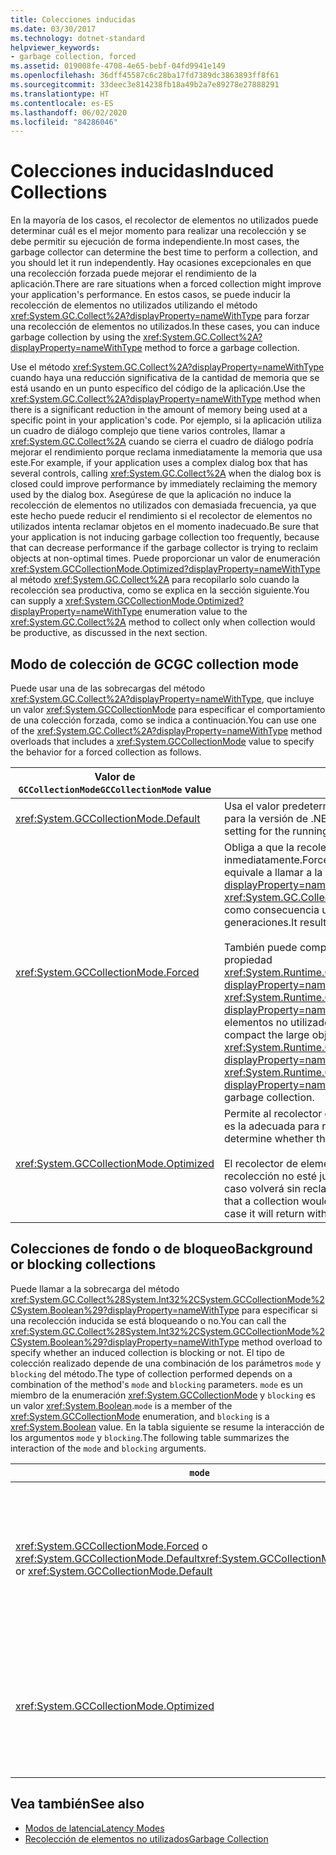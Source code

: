 ```yaml
---
title: Colecciones inducidas
ms.date: 03/30/2017
ms.technology: dotnet-standard
helpviewer_keywords:
- garbage collection, forced
ms.assetid: 019008fe-4708-4e65-bebf-04fd9941e149
ms.openlocfilehash: 36dff45587c6c28ba17fd7389dc3863893ff8f61
ms.sourcegitcommit: 33deec3e814238fb18a49b2a7e89278e27888291
ms.translationtype: HT
ms.contentlocale: es-ES
ms.lasthandoff: 06/02/2020
ms.locfileid: "84286046"
---
```

# <a name="induced-collections"></a><span data-ttu-id="b49e8-102">Colecciones inducidas</span><span class="sxs-lookup"><span data-stu-id="b49e8-102">Induced Collections</span></span>
<span data-ttu-id="b49e8-103">En la mayoría de los casos, el recolector de elementos no utilizados puede determinar cuál es el mejor momento para realizar una recolección y se debe permitir su ejecución de forma independiente.</span><span class="sxs-lookup"><span data-stu-id="b49e8-103">In most cases, the garbage collector can determine the best time to perform a collection, and you should let it run independently.</span></span> <span data-ttu-id="b49e8-104">Hay ocasiones excepcionales en que una recolección forzada puede mejorar el rendimiento de la aplicación.</span><span class="sxs-lookup"><span data-stu-id="b49e8-104">There are rare situations when a forced collection might improve your application's performance.</span></span> <span data-ttu-id="b49e8-105">En estos casos, se puede inducir la recolección de elementos no utilizados utilizando el método <xref:System.GC.Collect%2A?displayProperty=nameWithType> para forzar una recolección de elementos no utilizados.</span><span class="sxs-lookup"><span data-stu-id="b49e8-105">In these cases, you can induce garbage collection by using the <xref:System.GC.Collect%2A?displayProperty=nameWithType> method to force a garbage collection.</span></span>  
  
 <span data-ttu-id="b49e8-106">Use el método <xref:System.GC.Collect%2A?displayProperty=nameWithType> cuando haya una reducción significativa de la cantidad de memoria que se está usando en un punto específico del código de la aplicación.</span><span class="sxs-lookup"><span data-stu-id="b49e8-106">Use the <xref:System.GC.Collect%2A?displayProperty=nameWithType> method when there is a significant reduction in the amount of memory being used at a specific point in your application's code.</span></span> <span data-ttu-id="b49e8-107">Por ejemplo, si la aplicación utiliza un cuadro de diálogo complejo que tiene varios controles, llamar a <xref:System.GC.Collect%2A> cuando se cierra el cuadro de diálogo podría mejorar el rendimiento porque reclama inmediatamente la memoria que usa este.</span><span class="sxs-lookup"><span data-stu-id="b49e8-107">For example, if your application uses a complex dialog box that has several controls, calling <xref:System.GC.Collect%2A> when the dialog box is closed could improve performance by immediately reclaiming the memory used by the dialog box.</span></span> <span data-ttu-id="b49e8-108">Asegúrese de que la aplicación no induce la recolección de elementos no utilizados con demasiada frecuencia, ya que este hecho puede reducir el rendimiento si el recolector de elementos no utilizados intenta reclamar objetos en el momento inadecuado.</span><span class="sxs-lookup"><span data-stu-id="b49e8-108">Be sure that your application is not inducing garbage collection too frequently, because that can decrease performance if the garbage collector is trying to reclaim objects at non-optimal times.</span></span> <span data-ttu-id="b49e8-109">Puede proporcionar un valor de enumeración <xref:System.GCCollectionMode.Optimized?displayProperty=nameWithType> al método <xref:System.GC.Collect%2A> para recopilarlo solo cuando la recolección sea productiva, como se explica en la sección siguiente.</span><span class="sxs-lookup"><span data-stu-id="b49e8-109">You can supply a <xref:System.GCCollectionMode.Optimized?displayProperty=nameWithType> enumeration value to the <xref:System.GC.Collect%2A> method to collect only when collection would be productive, as discussed in the next section.</span></span>  
  
## <a name="gc-collection-mode"></a><span data-ttu-id="b49e8-110">Modo de colección de GC</span><span class="sxs-lookup"><span data-stu-id="b49e8-110">GC collection mode</span></span>  
 <span data-ttu-id="b49e8-111">Puede usar una de las sobrecargas del método <xref:System.GC.Collect%2A?displayProperty=nameWithType>, que incluye un valor <xref:System.GCCollectionMode> para especificar el comportamiento de una colección forzada, como se indica a continuación.</span><span class="sxs-lookup"><span data-stu-id="b49e8-111">You can use one of the <xref:System.GC.Collect%2A?displayProperty=nameWithType> method overloads that includes a <xref:System.GCCollectionMode> value to specify the behavior for a forced collection as follows.</span></span>  
  
|<span data-ttu-id="b49e8-112">Valor de `GCCollectionMode`</span><span class="sxs-lookup"><span data-stu-id="b49e8-112">`GCCollectionMode` value</span></span>|<span data-ttu-id="b49e8-113">Description</span><span class="sxs-lookup"><span data-stu-id="b49e8-113">Description</span></span>|  
|------------------------------|-----------------|  
|<xref:System.GCCollectionMode.Default>|<span data-ttu-id="b49e8-114">Usa el valor predeterminado de la recolección de elementos no utilizados para la versión de .NET en ejecución.</span><span class="sxs-lookup"><span data-stu-id="b49e8-114">Uses the default garbage collection setting for the running version of .NET.</span></span>|  
|<xref:System.GCCollectionMode.Forced>|<span data-ttu-id="b49e8-115">Obliga a que la recolección de elementos no utilizados se produzca inmediatamente.</span><span class="sxs-lookup"><span data-stu-id="b49e8-115">Forces garbage collection to occur immediately.</span></span> <span data-ttu-id="b49e8-116">Esto equivale a llamar a la sobrecarga <xref:System.GC.Collect?displayProperty=nameWithType>.</span><span class="sxs-lookup"><span data-stu-id="b49e8-116">This is equivalent to calling the <xref:System.GC.Collect?displayProperty=nameWithType> overload.</span></span> <span data-ttu-id="b49e8-117">Tiene como consecuencia una recolección completa de bloqueo de todas las generaciones.</span><span class="sxs-lookup"><span data-stu-id="b49e8-117">It results in a full blocking collection of all generations.</span></span><br /><br /> <span data-ttu-id="b49e8-118">También puede compactar el montón de objetos grandes si establece la propiedad <xref:System.Runtime.GCSettings.LargeObjectHeapCompactionMode%2A?displayProperty=nameWithType> en <xref:System.Runtime.GCLargeObjectHeapCompactionMode.CompactOnce?displayProperty=nameWithType> antes de forzar una recolección de elementos no utilizados de bloqueo completa inmediata.</span><span class="sxs-lookup"><span data-stu-id="b49e8-118">You can also compact the large object heap by setting the <xref:System.Runtime.GCSettings.LargeObjectHeapCompactionMode%2A?displayProperty=nameWithType> property to <xref:System.Runtime.GCLargeObjectHeapCompactionMode.CompactOnce?displayProperty=nameWithType> before forcing an immediate full blocking garbage collection.</span></span>|  
|<xref:System.GCCollectionMode.Optimized>|<span data-ttu-id="b49e8-119">Permite al recolector de elementos no utilizados determinar si la hora actual es la adecuada para reclamar objetos.</span><span class="sxs-lookup"><span data-stu-id="b49e8-119">Enables the garbage collector to determine whether the current time is optimal to reclaim objects.</span></span><br /><br /> <span data-ttu-id="b49e8-120">El recolector de elementos no utilizados puede determinar que una recolección no esté justificada por su insuficiente productividad, en cuyo caso volverá sin reclamar objetos.</span><span class="sxs-lookup"><span data-stu-id="b49e8-120">The garbage collector could determine that a collection would not be productive enough to be justified, in which case it will return without reclaiming objects.</span></span>|  
  
## <a name="background-or-blocking-collections"></a><span data-ttu-id="b49e8-121">Colecciones de fondo o de bloqueo</span><span class="sxs-lookup"><span data-stu-id="b49e8-121">Background or blocking collections</span></span>  
 <span data-ttu-id="b49e8-122">Puede llamar a la sobrecarga del método <xref:System.GC.Collect%28System.Int32%2CSystem.GCCollectionMode%2CSystem.Boolean%29?displayProperty=nameWithType> para especificar si una recolección inducida se está bloqueando o no.</span><span class="sxs-lookup"><span data-stu-id="b49e8-122">You can call the <xref:System.GC.Collect%28System.Int32%2CSystem.GCCollectionMode%2CSystem.Boolean%29?displayProperty=nameWithType> method overload to specify whether an induced collection is blocking or not.</span></span> <span data-ttu-id="b49e8-123">El tipo de colección realizado depende de una combinación de los parámetros `mode` y `blocking` del método.</span><span class="sxs-lookup"><span data-stu-id="b49e8-123">The type of collection performed depends on a combination of the method's `mode` and `blocking` parameters.</span></span> <span data-ttu-id="b49e8-124">`mode` es un miembro de la enumeración <xref:System.GCCollectionMode> y `blocking` es un valor <xref:System.Boolean>.</span><span class="sxs-lookup"><span data-stu-id="b49e8-124">`mode` is a member of the <xref:System.GCCollectionMode> enumeration, and `blocking` is a <xref:System.Boolean> value.</span></span> <span data-ttu-id="b49e8-125">En la tabla siguiente se resume la interacción de los argumentos `mode` y `blocking`.</span><span class="sxs-lookup"><span data-stu-id="b49e8-125">The following table summarizes the interaction of the `mode` and `blocking` arguments.</span></span>  
  
|`mode`|`blocking` = `true`|`blocking` = `false`|  
|------------|--------------------------|---------------------------|  
|<span data-ttu-id="b49e8-126"><xref:System.GCCollectionMode.Forced> o <xref:System.GCCollectionMode.Default></span><span class="sxs-lookup"><span data-stu-id="b49e8-126"><xref:System.GCCollectionMode.Forced> or <xref:System.GCCollectionMode.Default></span></span>|<span data-ttu-id="b49e8-127">Se realiza una recolección de bloqueo lo antes posible.</span><span class="sxs-lookup"><span data-stu-id="b49e8-127">A blocking collection is performed as soon as possible.</span></span> <span data-ttu-id="b49e8-128">Si una colección en segundo plano está en curso y la generación es 0 o 1, el método <xref:System.GC.Collect%28System.Int32%2CSystem.GCCollectionMode%2CSystem.Boolean%29> desencadena inmediatamente una colección de bloqueo y vuelve cuando la colección finaliza.</span><span class="sxs-lookup"><span data-stu-id="b49e8-128">If a background collection is in progress and generation is 0 or 1, the <xref:System.GC.Collect%28System.Int32%2CSystem.GCCollectionMode%2CSystem.Boolean%29> method immediately triggers a blocking collection and returns when the collection is finished.</span></span> <span data-ttu-id="b49e8-129">Si una colección en segundo plano está en curso y el parámetro `generation` es 2, el método espera hasta que finaliza la colección en segundo plano, desencadena una generación de bloqueo 2 y luego vuelve.</span><span class="sxs-lookup"><span data-stu-id="b49e8-129">If a background collection is in progress and the `generation` parameter is 2, the method waits until the background collection is finished, triggers a blocking generation 2 collection, and then returns.</span></span>|<span data-ttu-id="b49e8-130">Se realiza una recolección lo antes posible.</span><span class="sxs-lookup"><span data-stu-id="b49e8-130">A collection is performed as soon as possible.</span></span> <span data-ttu-id="b49e8-131">El método <xref:System.GC.Collect%28System.Int32%2CSystem.GCCollectionMode%2CSystem.Boolean%29> solicita una colección en segundo plano, pero esto no se garantiza; puede que aún se realice una colección de bloqueo, dependiendo de las circunstancias.</span><span class="sxs-lookup"><span data-stu-id="b49e8-131">The <xref:System.GC.Collect%28System.Int32%2CSystem.GCCollectionMode%2CSystem.Boolean%29> method requests a background collection, but this is not guaranteed; depending on the circumstances, a blocking collection may still be performed.</span></span> <span data-ttu-id="b49e8-132">Si una colección en segundo plano ya está en curso, el método vuelve inmediatamente.</span><span class="sxs-lookup"><span data-stu-id="b49e8-132">If a background collection is already in progress, the method returns immediately.</span></span>|  
|<xref:System.GCCollectionMode.Optimized>|<span data-ttu-id="b49e8-133">Se puede realizar una recolección de bloqueo, dependiendo del estado del recolector de elementos no utilizados y del parámetro `generation`.</span><span class="sxs-lookup"><span data-stu-id="b49e8-133">A blocking collection may be performed, depending on the state of the garbage collector and the `generation` parameter.</span></span> <span data-ttu-id="b49e8-134">El recolector de elementos no utilizados intenta proporcionar un rendimiento óptimo.</span><span class="sxs-lookup"><span data-stu-id="b49e8-134">The garbage collector tries to provide optimal performance.</span></span>|<span data-ttu-id="b49e8-135">Se puede realizar una recolección, según el estado del recolector de elementos no utilizados.</span><span class="sxs-lookup"><span data-stu-id="b49e8-135">A collection may be performed, depending on the state of the garbage collector.</span></span> <span data-ttu-id="b49e8-136">El método <xref:System.GC.Collect%28System.Int32%2CSystem.GCCollectionMode%2CSystem.Boolean%29> solicita una colección en segundo plano, pero esto no se garantiza; puede que aún se realice una colección de bloqueo, dependiendo de las circunstancias.</span><span class="sxs-lookup"><span data-stu-id="b49e8-136">The <xref:System.GC.Collect%28System.Int32%2CSystem.GCCollectionMode%2CSystem.Boolean%29> method requests a background collection, but this is not guaranteed; depending on the circumstances, a blocking collection may still be performed.</span></span> <span data-ttu-id="b49e8-137">El recolector de elementos no utilizados intenta proporcionar un rendimiento óptimo.</span><span class="sxs-lookup"><span data-stu-id="b49e8-137">The garbage collector tries to provide optimal performance.</span></span> <span data-ttu-id="b49e8-138">Si una colección en segundo plano ya está en curso, el método vuelve inmediatamente.</span><span class="sxs-lookup"><span data-stu-id="b49e8-138">If a background collection is already in progress, the method returns immediately.</span></span>|  
  
## <a name="see-also"></a><span data-ttu-id="b49e8-139">Vea también</span><span class="sxs-lookup"><span data-stu-id="b49e8-139">See also</span></span>

- [<span data-ttu-id="b49e8-140">Modos de latencia</span><span class="sxs-lookup"><span data-stu-id="b49e8-140">Latency Modes</span></span>](latency.md)
- [<span data-ttu-id="b49e8-141">Recolección de elementos no utilizados</span><span class="sxs-lookup"><span data-stu-id="b49e8-141">Garbage Collection</span></span>](index.md)
